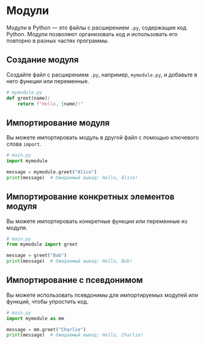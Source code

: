 # Модули

Модули в Python — это файлы с расширением `.py`, содержащие код Python. Модули позволяют организовать код и использовать его повторно в разных частях программы.

## Создание модуля

Создайте файл с расширением `.py`, например, `mymodule.py`, и добавьте в него функции или переменные.

```python
# mymodule.py
def greet(name):
    return f"Hello, {name}!"
```

## Импортирование модуля

Вы можете импортировать модуль в другой файл с помощью ключевого слова `import`.

```python
# main.py
import mymodule

message = mymodule.greet("Alice")
print(message)  # Ожидаемый вывод: Hello, Alice!
```

## Импортирование конкретных элементов модуля

Вы можете импортировать конкретные функции или переменные из модуля.

```python
# main.py
from mymodule import greet

message = greet("Bob")
print(message)  # Ожидаемый вывод: Hello, Bob!
```

## Импортирование с псевдонимом

Вы можете использовать псевдонимы для импортируемых модулей или функций, чтобы упростить код.

```python
# main.py
import mymodule as mm

message = mm.greet("Charlie")
print(message)  # Ожидаемый вывод: Hello, Charlie!
```